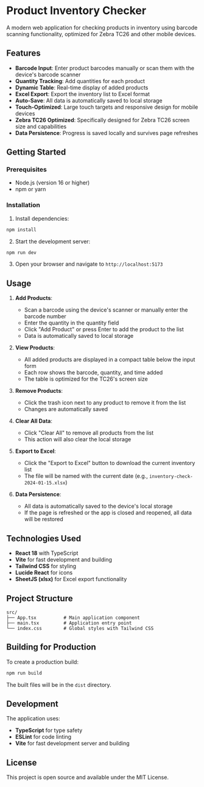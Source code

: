 # Product Inventory Checker

A modern web application for checking products in inventory using barcode scanning functionality, optimized for Zebra TC26 and other mobile devices.

## Features

- **Barcode Input**: Enter product barcodes manually or scan them with the device's barcode scanner
- **Quantity Tracking**: Add quantities for each product
- **Dynamic Table**: Real-time display of added products
- **Excel Export**: Export the inventory list to Excel format
- **Auto-Save**: All data is automatically saved to local storage
- **Touch-Optimized**: Large touch targets and responsive design for mobile devices
- **Zebra TC26 Optimized**: Specifically designed for Zebra TC26 screen size and capabilities
- **Data Persistence**: Progress is saved locally and survives page refreshes

## Getting Started

### Prerequisites

- Node.js (version 16 or higher)
- npm or yarn

### Installation

1. Install dependencies:
```bash
npm install
```

2. Start the development server:
```bash
npm run dev
```

3. Open your browser and navigate to `http://localhost:5173`

## Usage

1. **Add Products**:
   - Scan a barcode using the device's scanner or manually enter the barcode number
   - Enter the quantity in the quantity field
   - Click "Add Product" or press Enter to add the product to the list
   - Data is automatically saved to local storage

2. **View Products**:
   - All added products are displayed in a compact table below the input form
   - Each row shows the barcode, quantity, and time added
   - The table is optimized for the TC26's screen size

3. **Remove Products**:
   - Click the trash icon next to any product to remove it from the list
   - Changes are automatically saved

4. **Clear All Data**:
   - Click "Clear All" to remove all products from the list
   - This action will also clear the local storage

5. **Export to Excel**:
   - Click the "Export to Excel" button to download the current inventory list
   - The file will be named with the current date (e.g., `inventory-check-2024-01-15.xlsx`)

6. **Data Persistence**:
   - All data is automatically saved to the device's local storage
   - If the page is refreshed or the app is closed and reopened, all data will be restored

## Technologies Used

- **React 18** with TypeScript
- **Vite** for fast development and building
- **Tailwind CSS** for styling
- **Lucide React** for icons
- **SheetJS (xlsx)** for Excel export functionality

## Project Structure

```
src/
├── App.tsx          # Main application component
├── main.tsx         # Application entry point
└── index.css        # Global styles with Tailwind CSS
```

## Building for Production

To create a production build:

```bash
npm run build
```

The built files will be in the `dist` directory.

## Development

The application uses:
- **TypeScript** for type safety
- **ESLint** for code linting
- **Vite** for fast development server and building

## License

This project is open source and available under the MIT License. 